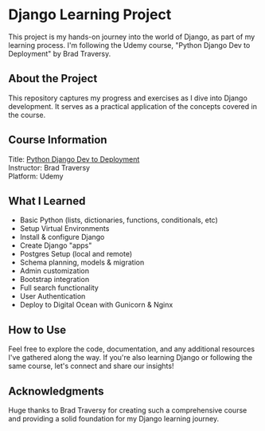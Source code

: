 # **Django Learning Project**
This project is my hands-on journey into the world of Django, as part of my learning process. I'm following the Udemy course, "Python Django Dev to Deployment" by Brad Traversy.

## **About the Project**
This repository captures my progress and exercises as I dive into Django development. It serves as a practical application of the concepts covered in the course.

## **Course Information**
Title: <a href= "https://www.udemy.com/course/python-django-dev-to-deployment/">Python Django Dev to Deployment</a><br>
Instructor: Brad Traversy<br>
Platform: Udemy<br>

## **What I Learned**
- Basic Python (lists, dictionaries, functions, conditionals, etc)
- Setup Virtual Environments
- Install & configure Django
- Create Django "apps"
- Postgres Setup (local and remote)
- Schema planning, models & migration
- Admin customization
- Bootstrap integration
- Full search functionality
- User Authentication
- Deploy to Digital Ocean with Gunicorn & Nginx

## **How to Use**
Feel free to explore the code, documentation, and any additional resources I've gathered along the way. If you're also learning Django or following the same course, let's connect and share our insights!

## **Acknowledgments**
Huge thanks to Brad Traversy for creating such a comprehensive course and providing a solid foundation for my Django learning journey.

